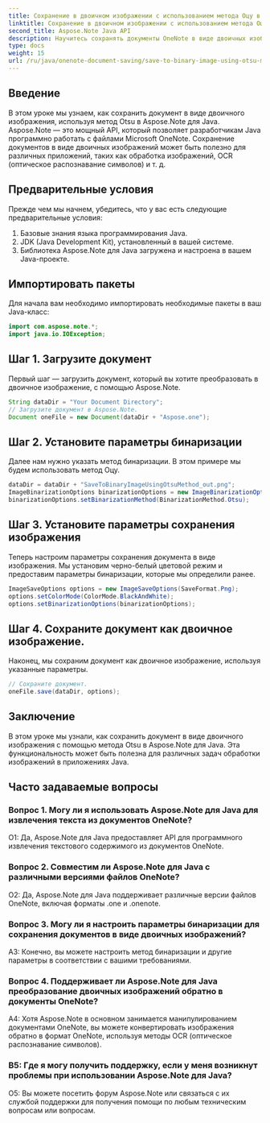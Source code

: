 ```yaml
---
title: Сохранение в двоичном изображении с использованием метода Оцу в OneNote
linktitle: Сохранение в двоичном изображении с использованием метода Оцу в OneNote
second_title: Aspose.Note Java API
description: Научитесь сохранять документы OneNote в виде двоичных изображений, используя метод Otsu с Aspose.Note для Java. Расширьте возможности вашего Java-приложения с помощью Aspose.Note.
type: docs
weight: 15
url: /ru/java/onenote-document-saving/save-to-binary-image-using-otsu-method/
---
```

## Введение

В этом уроке мы узнаем, как сохранить документ в виде двоичного изображения, используя метод Otsu в Aspose.Note для Java. Aspose.Note — это мощный API, который позволяет разработчикам Java программно работать с файлами Microsoft OneNote. Сохранение документов в виде двоичных изображений может быть полезно для различных приложений, таких как обработка изображений, OCR (оптическое распознавание символов) и т. д.

## Предварительные условия

Прежде чем мы начнем, убедитесь, что у вас есть следующие предварительные условия:
1. Базовые знания языка программирования Java.
2. JDK (Java Development Kit), установленный в вашей системе.
3. Библиотека Aspose.Note для Java загружена и настроена в вашем Java-проекте.

## Импортировать пакеты

Для начала вам необходимо импортировать необходимые пакеты в ваш Java-класс:
```java
import com.aspose.note.*;
import java.io.IOException;
```

## Шаг 1. Загрузите документ

Первый шаг — загрузить документ, который вы хотите преобразовать в двоичное изображение, с помощью Aspose.Note.
```java
String dataDir = "Your Document Directory";
// Загрузите документ в Aspose.Note.
Document oneFile = new Document(dataDir + "Aspose.one");
```

## Шаг 2. Установите параметры бинаризации
Далее нам нужно указать метод бинаризации. В этом примере мы будем использовать метод Оцу.
```java
dataDir = dataDir + "SaveToBinaryImageUsingOtsuMethod_out.png";
ImageBinarizationOptions binarizationOptions = new ImageBinarizationOptions();
binarizationOptions.setBinarizationMethod(BinarizationMethod.Otsu);
```

## Шаг 3. Установите параметры сохранения изображения
Теперь настроим параметры сохранения документа в виде изображения. Мы установим черно-белый цветовой режим и предоставим параметры бинаризации, которые мы определили ранее.
```java
ImageSaveOptions options = new ImageSaveOptions(SaveFormat.Png);
options.setColorMode(ColorMode.BlackAndWhite);
options.setBinarizationOptions(binarizationOptions);
```

## Шаг 4. Сохраните документ как двоичное изображение.
Наконец, мы сохраним документ как двоичное изображение, используя указанные параметры.
```java
// Сохраните документ.
oneFile.save(dataDir, options);
```

## Заключение
В этом уроке мы узнали, как сохранить документ в виде двоичного изображения с помощью метода Otsu в Aspose.Note для Java. Эта функциональность может быть полезна для различных задач обработки изображений в приложениях Java.

## Часто задаваемые вопросы

### Вопрос 1. Могу ли я использовать Aspose.Note для Java для извлечения текста из документов OneNote?

О1: Да, Aspose.Note для Java предоставляет API для программного извлечения текстового содержимого из документов OneNote.

### Вопрос 2. Совместим ли Aspose.Note для Java с различными версиями файлов OneNote?

О2: Да, Aspose.Note для Java поддерживает различные версии файлов OneNote, включая форматы .one и .onenote.

### Вопрос 3. Могу ли я настроить параметры бинаризации для сохранения документов в виде двоичных изображений?

A3: Конечно, вы можете настроить метод бинаризации и другие параметры в соответствии с вашими требованиями.

### Вопрос 4. Поддерживает ли Aspose.Note для Java преобразование двоичных изображений обратно в документы OneNote?

A4: Хотя Aspose.Note в основном занимается манипулированием документами OneNote, вы можете конвертировать изображения обратно в формат OneNote, используя методы OCR (оптическое распознавание символов).

### В5: Где я могу получить поддержку, если у меня возникнут проблемы при использовании Aspose.Note для Java?

О5: Вы можете посетить форум Aspose.Note или связаться с их службой поддержки для получения помощи по любым техническим вопросам или вопросам.